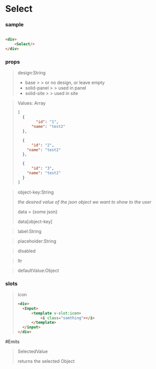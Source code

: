 
# Select

### sample

```html

<div>
    <Select/>
</div>
```

### props

> design:String
>
> - base
    >
    >   or no design, or leave empty
> - solid-panel > > used in panel
> - solid-site > > used in site
>

> Values: Array
> ```json
> [
>   { 
>         "id": "1",
>       "name": "test2"
>   },
>
>   { 
>       "id": "2",
>     "name": "test2"
>   },
>
>   { 
>       "id": "3",
>     "name": "test2"
>   }
> ] 
> ```


>object-key:String
> 
> *the desired value of the json object we want to show to the user*
> 
> 
> data = {some json}
> 
> data[object-key]

> label:String

> placeholder:String
>


> disabled



> ltr

>defaultValue:Object

### slots

> icon
>
>
> ```html
> <div>
>   <Input>
>       <template v-slot:icon>
>           <i class="somthing"></i>
>       </template>
>   </input>
> </div>
>```
> 
#Emits

>SelectedValue
> 
> returns the selected Object








